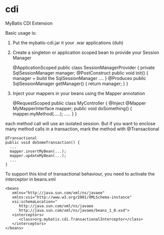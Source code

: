 cdi
===

MyBatis CDI Extension

Basic usage is:

1. Put the mybatis-cdi.jar it your .war applications (duh)
2. Create a singleton or application scoped bean to provide your Session Manager

    @ApplicationScoped
    public class SessionManagerProvider {
      private SqlSessionManager manager;
      @PostConstruct
      public void init() {
        manager = build the SqlSessionManager ....
      }
      @Produces
      public SqlSessionManager getManager() {
        return manager;
      }
    }

3. Inject your mappers in your beans using the Mapper annotation

    @RequestScoped
    public class MyController {
      @Inject @Mapper
      MyMapperInterface mapper;
      public void doSomething() {
        mapper.myMethod(.....);
        .....
      }
    }

each method call will use an isolated session. But if you want to enclose many method calls in a transaction, mark the method with @Transactional

    @Transactional
    public void doSomeTransaction() {
      ...
      mapper.insertMyBean(...);
      mapper.updateMyBean(...);
      ...  
    }

To support this kind of transactional behaviour, you need to activate the interceptor in beans.xml

    <beans
       xmlns="http://java.sun.com/xml/ns/javaee"
       xmlns:xsi="http://www.w3.org/2001/XMLSchema-instance"
       xsi:schemaLocation="
          http://java.sun.com/xml/ns/javaee
          http://java.sun.com/xml/ns/javaee/beans_1_0.xsd">
       <interceptors>
          <class>org.mybatis.cdi.TransactionalInterceptor</class>
       </interceptors>
    </beans>

